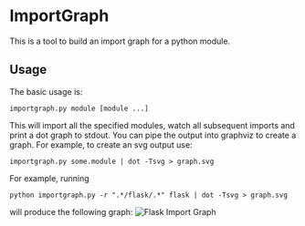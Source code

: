 # ImportGraph

This is a tool to build an import graph for a python module.

## Usage

The basic usage is:
```
importgraph.py module [module ...]
```

This will import all the specified modules, watch all subsequent imports and
print a dot graph to stdout. You can pipe the output into graphviz to create a
graph. For example, to create an svg output use:

```
importgraph.py some.module | dot -Tsvg > graph.svg
```

For example, running
```
python importgraph.py -r ".*/flask/.*" flask | dot -Tsvg > graph.svg
```
will produce the following graph:
![Flask Import Graph](https://raw.githubusercontent.com/mmEissen/importgraph/master/documentation/graph.png)
